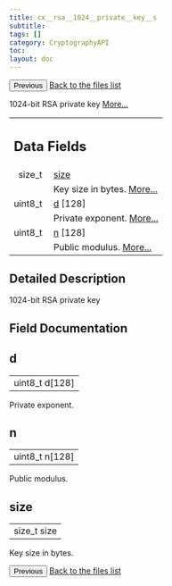 ```yaml
---
title: cx__rsa__1024__private__key__s
subtitle:
tags: []
category: CryptographyAPI
toc:
layout: doc
---
```


<button class="uk-button uk-button-default uk-button-small uk-margin-medium-top" onclick="history.back()">Previous</button>
<a class="uk-button uk-button-default uk-button-small uk-margin-medium-top crypto-button" href="../../crypto-api/files">Back to the files list</a>


<p>1024-bit RSA private key  
 <a href="../cx__rsa__1024__private__key__s#details">More...</a></p>
<table class="memberdecls">
<tr class="heading"><td colspan="4"><h2 class="groupheader"><a name="pub-attribs"></a>
Data Fields</h2></td></tr>
<tr class="memitem:a854352f53b148adc24983a58a1866d66"><td class="memItemLeft" align="right" valign="top">size_t&#160;</td><td colspan="3" class="memItemRight" valign="bottom"><a class="el" href="../cx__rsa__1024__private__key__s#a854352f53b148adc24983a58a1866d66">size</a></td></tr>
<tr class="memdesc:a854352f53b148adc24983a58a1866d66"><td class="mdescLeft">&#160;</td><td colspan="3" class="mdescRight">Key size in bytes.  <a href="#a854352f53b148adc24983a58a1866d66">More...</a><br /></td></tr>
<tr class="memitem:a8e77a8a1c12b4bc8c0cffd16f97cbf64"><td class="memItemLeft" align="right" valign="top">uint8_t&#160;</td><td colspan="3" class="memItemRight" valign="bottom"><a class="el" href="../cx__rsa__1024__private__key__s#a8e77a8a1c12b4bc8c0cffd16f97cbf64">d</a> [128]</td></tr>
<tr class="memdesc:a8e77a8a1c12b4bc8c0cffd16f97cbf64"><td class="mdescLeft">&#160;</td><td colspan="3" class="mdescRight">Private exponent.  <a href="#a8e77a8a1c12b4bc8c0cffd16f97cbf64">More...</a><br /></td></tr>
<tr class="memitem:a2a7326c66cb254a8062fae9b48b00465"><td class="memItemLeft" align="right" valign="top">uint8_t&#160;</td><td colspan="3" class="memItemRight" valign="bottom"><a class="el" href="../cx__rsa__1024__private__key__s#a2a7326c66cb254a8062fae9b48b00465">n</a> [128]</td></tr>
<tr class="memdesc:a2a7326c66cb254a8062fae9b48b00465"><td class="mdescLeft">&#160;</td><td colspan="3" class="mdescRight">Public modulus.  <a href="#a2a7326c66cb254a8062fae9b48b00465">More...</a><br /></td></tr>
</table>
<a name="details" id="details"></a>

## Detailed Description

<div class="textblock"><p>1024-bit RSA private key </p>
</div><h2 class="groupheader">Field Documentation</h2>
<a id="a8e77a8a1c12b4bc8c0cffd16f97cbf64"></a>
<h2 class="memtitle">d</h2>

<div class="memitem">
<div class="memproto">
      <table class="memname">
        <tr>
          <td class="memname">uint8_t d[128]</td>
        </tr>
      </table>
</div><div class="memdoc">

<p>Private exponent. </p>

</div>
</div>
<a id="a2a7326c66cb254a8062fae9b48b00465"></a>
<h2 class="memtitle">n</h2>

<div class="memitem">
<div class="memproto">
      <table class="memname">
        <tr>
          <td class="memname">uint8_t n[128]</td>
        </tr>
      </table>
</div><div class="memdoc">

<p>Public modulus. </p>

</div>
</div>
<a id="a854352f53b148adc24983a58a1866d66"></a>
<h2 class="memtitle">size</h2>

<div class="memitem">
<div class="memproto">
      <table class="memname">
        <tr>
          <td class="memname">size_t size</td>
        </tr>
      </table>
</div><div class="memdoc">

<p>Key size in bytes. </p>

</div>
</div>
<button class="uk-button uk-button-default uk-button-small uk-margin-medium-top" onclick="history.back()">Previous</button>
<a class="uk-button uk-button-default uk-button-small uk-margin-medium-top crypto-button" href="../../crypto-api/files">Back to the files list</a>
